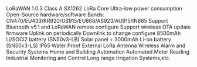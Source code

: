 LoRaWAN 1.0.3 Class A
SX1262 LoRa Core
Ultra-low power consumption
Open-Source hardware/software
Bands: CN470/EU433/KR920/US915/EU868/AS923/AU915/IN865
Support Bluetooth v5.1 and LoRaWAN remote configure
Support wireless OTA update firmware
Uplink on periodically
Downlink to change configure
8500mAh Li/SOCl2 battery (SN50v3-LB)
Solar panel + 3000mAh Li-on battery (SN50v3-LS)
IP65 Water Proof
External LoRa Antenna
Wireless Alarm and Security Systems
Home and Building Automation
Automated Meter Reading
Industrial Monitoring and Control
Long range Irrigation Systems,etc.
